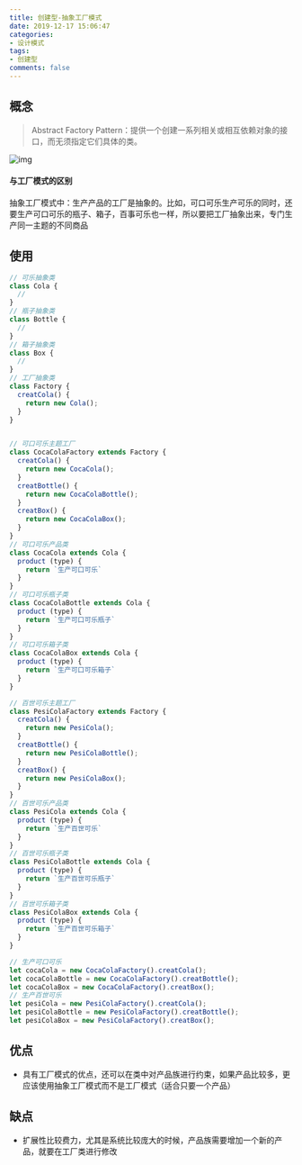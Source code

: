 ```yaml
---
title: 创建型-抽象工厂模式
date: 2019-12-17 15:06:47
categories:
- 设计模式
tags:
- 创建型
comments: false
---
```




## 概念

> Abstract Factory Pattern：提供一个创建一系列相关或相互依赖对象的接口，而无须指定它们具体的类。

![img](https://raw.githubusercontent.com/xietao3/Study-Plan/master/DesignPatterns/src/%E6%8A%BD%E8%B1%A1%E5%B7%A5%E5%8E%82.png)

#### 与工厂模式的区别

抽象工厂模式中：生产产品的工厂是抽象的。比如，可口可乐生产可乐的同时，还要生产可口可乐的瓶子、箱子，百事可乐也一样，所以要把工厂抽象出来，专门生产同一主题的不同商品



## 使用

```js
// 可乐抽象类
class Cola {    
  // 
}
// 瓶子抽象类
class Bottle {
  //
}
// 箱子抽象类
class Box {
  //
}
// 工厂抽象类
class Factory {
  creatCola() {
    return new Cola();
  }
}


// 可口可乐主题工厂
class CocaColaFactory extends Factory {    
  creatCola() {
    return new CocaCola();
  }
  creatBottle() {
    return new CocaColaBottle();
  }
  creatBox() {
    return new CocaColaBox();
  }
}
// 可口可乐产品类
class CocaCola extends Cola {
  product (type) {
    return `生产可口可乐` 
  }
}
// 可口可乐瓶子类
class CocaColaBottle extends Cola {
  product (type) {
    return `生产可口可乐瓶子` 
  }
}
// 可口可乐箱子类
class CocaColaBox extends Cola {
  product (type) {
    return `生产可口可乐箱子` 
  }
}

// 百世可乐主题工厂
class PesiColaFactory extends Factory {    
  creatCola() {
    return new PesiCola();
  }
  creatBottle() {
    return new PesiColaBottle();
  }
  creatBox() {
    return new PesiColaBox();
  }
}
// 百世可乐产品类
class PesiCola extends Cola {
  product (type) {
    return `生产百世可乐` 
  }
}
// 百世可乐瓶子类
class PesiColaBottle extends Cola {
  product (type) {
    return `生产百世可乐瓶子` 
  }
}
// 百世可乐箱子类
class PesiColaBox extends Cola {
  product (type) {
    return `生产百世可乐箱子` 
  }
}

// 生产可口可乐
let cocaCola = new CocaColaFactory().creatCola();
let cocaColaBottle = new CocaColaFactory().creatBottle();
let cocaColaBox = new CocaColaFactory().creatBox();
// 生产百世可乐
let pesiCola = new PesiColaFactory().creatCola();
let pesiColaBottle = new PesiColaFactory().creatBottle();
let pesiColaBox = new PesiColaFactory().creatBox();
```



## 优点

- 具有工厂模式的优点，还可以在类中对产品族进行约束，如果产品比较多，更应该使用抽象工厂模式而不是工厂模式（适合只要一个产品）



## 缺点

- 扩展性比较费力，尤其是系统比较庞大的时候，产品族需要增加一个新的产品，就要在工厂类进行修改